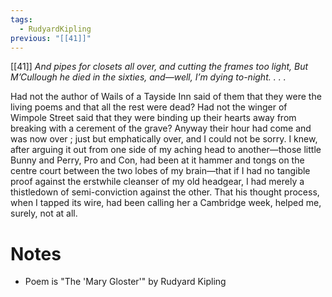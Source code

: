 ```yaml
---
tags:
  - RudyardKipling
previous: "[[41]]"
---
```

[[41]] *And pipes for closets all over, and cutting the frames
too light,
But M’Cullough he died in the sixties, and—well,
I’m dying to-night. . . .* 

Had not the author of Wails of a Tayside Inn said of them that they were the living poems and that all the rest were dead? Had not the winger of Wimpole Street said that they were binding up their hearts away from breaking with a cerement of the grave? Anyway their hour had come and was now over ; just but emphatically over, and I could not be sorry. I knew, after arguing it out from one side of my aching head to another—those little Bunny and Perry, Pro and Con, had been at it hammer and tongs on the centre court between the two lobes of my brain—that if I had no tangible proof against the erstwhile cleanser of my old headgear, I had merely a thistledown of semi-conviction against the other. That his thought process, when I tapped its wire, had been calling her a Cambridge week, helped me, surely, not at all.

# Notes
- Poem is "The 'Mary Gloster'" by Rudyard Kipling
